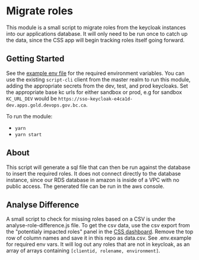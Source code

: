 # Migrate roles

This module is a small script to migrate roles from the keycloak instances into our applications database. It will only need to be run once to catch up the data, since the CSS app will begin tracking roles itself going forward.

## Getting Started

See the [example env file](./.env.example) for the required environment variables. You can use the existing `script-cli` client from the master realm to run this module, adding the appropriate secrets from the dev, test, and prod keycloaks. Set the appropriate base kc urls for either sandbox or prod, e.g for sandbox `KC_URL_DEV` would be `https://sso-keycloak-e4ca1d-dev.apps.gold.devops.gov.bc.ca`.

To run the module:

- `yarn`
- `yarn start`

## About

This script will generate a sql file that can then be run against the database to insert the required roles. It does not connect directly to the database instance, since our RDS database in amazon is inside of a VPC with no public access. The generated file can be run in the aws console.

## Analyse Difference

A small script to check for missing roles based on a CSV is under the analyse-role-difference.js file. To get the csv data, use the csv export from the "potentialy impacted roles" panel in the [CSS dashboard](https://uzw525hsr2.execute-api.ca-central-1.amazonaws.com/d/d9fae58a-8251-4d86-8bea-542f1f8963da/search-by-id-filter?orgId=1). Remove the top row of column names and save it in this repo as data.csv. See .env.example for required env vars. It will log out any roles that are not in keycloak, as an array of arrays containing `[clientid, rolename, environment]`.
